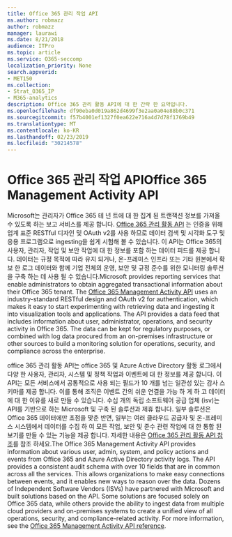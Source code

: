 ```yaml
---
title: Office 365 관리 작업 API
ms.author: robmazz
author: robmazz
manager: laurawi
ms.date: 8/21/2018
audience: ITPro
ms.topic: article
ms.service: O365-seccomp
localization_priority: None
search.appverid:
- MET150
ms.collection:
- Strat_O365_IP
- M365-analytics
description: Office 365 관리 활동 API에 대 한 간략 한 요약입니다.
ms.openlocfilehash: df90eba0d019a862d4699f3e2aa0a04e88b0c371
ms.sourcegitcommit: f57b4001ef1327f0ea622e716a4d7d78f1769b49
ms.translationtype: MT
ms.contentlocale: ko-KR
ms.lasthandoff: 02/23/2019
ms.locfileid: "30214578"
---
```

# <a name="office-365-management-activity-api"></a><span data-ttu-id="0df26-103">Office 365 관리 작업 API</span><span class="sxs-lookup"><span data-stu-id="0df26-103">Office 365 Management Activity API</span></span>
<span data-ttu-id="0df26-p101">Microsoft는 관리자가 Office 365 테 넌 트에 대 한 집계 된 트랜잭션 정보를 가져올 수 있도록 하는 보고 서비스를 제공 합니다. [Office 365 관리 활동 API](https://docs.microsoft.com/office/office-365-management-api/office-365-management-apis-overview) 는 인증을 위해 업계 표준 RESTful 디자인 및 OAuth v2를 사용 하므로 데이터 검색 및 시각화 도구 및 응용 프로그램으로 ingesting을 쉽게 시험해 볼 수 있습니다. 이 API는 Office 365의 사용자, 관리자, 작업 및 보안 작업에 대 한 정보를 포함 하는 데이터 피드를 제공 합니다. 데이터는 규정 목적에 따라 유지 되거나, 온-프레미스 인프라 또는 기타 원본에서 확보 한 로그 데이터와 함께 기업 전체의 운영, 보안 및 규정 준수를 위한 모니터링 솔루션을 구축 하는 데 사용 될 수 있습니다.</span><span class="sxs-lookup"><span data-stu-id="0df26-p101">Microsoft provides reporting services that enable administrators to obtain aggregated transactional information about their Office 365 tenant. The [Office 365 Management Activity API](https://docs.microsoft.com/office/office-365-management-api/office-365-management-apis-overview) uses an industry-standard RESTful design and OAuth v2 for authentication, which makes it easy to start experimenting with retrieving data and ingesting it into visualization tools and applications. The API provides a data feed that includes information about user, administrator, operations, and security activity in Office 365. The data can be kept for regulatory purposes, or combined with log data procured from an on-premises infrastructure or other sources to build a monitoring solution for operations, security, and compliance across the enterprise.</span></span>

<span data-ttu-id="0df26-p102">office 365 관리 활동 API는 office 365 및 Azure Active Directory 활동 로그에서 다양 한 사용자, 관리자, 시스템 및 정책 작업과 이벤트에 대 한 정보를 제공 합니다. 이 API는 모든 서비스에서 공통적으로 사용 되는 필드가 10 개를 넘는 일관성 있는 감사 스키마를 제공 합니다. 이를 통해 조직은 이벤트 간의 쉬운 연결을 가능 하 게 하 고 데이터에 대 한 이유를 새로 만들 수 있습니다. 수십 개의 독립 소프트웨어 공급 업체 (isv)는 API를 기반으로 하는 Microsoft 및 구축 된 솔루션과 제휴 합니다. 일부 솔루션은 Office 365 데이터에만 초점을 맞춘 반면, 일부는 여러 클라우드 공급자 및 온-프레미스 시스템에서 데이터를 수집 하 여 모든 작업, 보안 및 준수 관련 작업에 대 한 통합 된 보기를 만들 수 있는 기능을 제공 합니다. 자세한 내용은 [Office 365 관리 활동 API 참조](https://docs.microsoft.com/office/office-365-management-api/office-365-management-activity-api-reference)를 참조 하세요.</span><span class="sxs-lookup"><span data-stu-id="0df26-p102">The Office 365 Management Activity API provides information about various user, admin, system, and policy actions and events from Office 365 and Azure Active Directory activity logs. The API provides a consistent audit schema with over 10 fields that are in common across all the services. This allows organizations to make easy connections between events, and it enables new ways to reason over the data. Dozens of Independent Software Vendors (ISVs) have partnered with Microsoft and built solutions based on the API. Some solutions are focused solely on Office 365 data, while others provide the ability to ingest data from multiple cloud providers and on-premises systems to create a unified view of all operations, security, and compliance-related activity. For more information, see the [Office 365 Management Activity API reference](https://docs.microsoft.com/office/office-365-management-api/office-365-management-activity-api-reference).</span></span>

